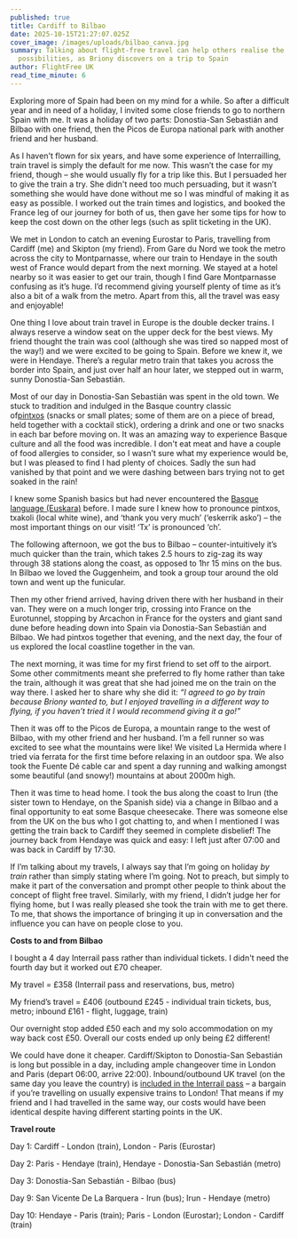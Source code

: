 ```yaml
---
published: true
title: Cardiff to Bilbao
date: 2025-10-15T21:27:07.025Z
cover_image: /images/uploads/bilbao_canva.jpg
summary: Talking about flight-free travel can help others realise the
  possibilities, as Briony discovers on a trip to Spain
author: FlightFree UK
read_time_minute: 6
---
```

Exploring more of Spain had been on my mind for a while. So after a difficult year and in need of a holiday, I invited some close friends to go to northern Spain with me. It was a holiday of two parts: Donostia-San Sebastián and Bilbao with one friend, then the Picos de Europa national park with another friend and her husband.



As I haven't flown for six years, and have some experience of Interrailling, train travel is simply the default for me now. This wasn’t the case for my friend, though – she would usually fly for a trip like this. But I persuaded her to give the train a try. She didn't need too much persuading, but it wasn’t something she would have done without me so I was mindful of making it as easy as possible. I worked out the train times and logistics, and booked the France leg of our journey for both of us, then gave her some tips for how to keep the cost down on the other legs (such as split ticketing in the UK).



We met in London to catch an evening Eurostar to Paris, travelling from Cardiff (me) and Skipton (my friend). From Gare du Nord we took the metro across the city to Montparnasse, where our train to Hendaye in the south west of France would depart from the next morning. We stayed at a hotel nearby so it was easier to get our train, though I find Gare Montparnasse confusing as it’s huge. I’d recommend giving yourself plenty of time as it’s also a bit of a walk from the metro. Apart from this, all the travel was easy and enjoyable! 



One thing I love about train travel in Europe is the double decker trains. I always reserve a window seat on the upper deck for the best views. My friend thought the train was cool (although she was tired so napped most of the way!) and we were excited to be going to Spain. Before we knew it, we were in Hendaye. There’s a regular metro train that takes you across the border into Spain, and just over half an hour later, we stepped out in warm, sunny Donostia-San Sebastián.



Most of our day in Donostia-San Sebastián was spent in the old town. We stuck to tradition and indulged in the Basque country classic of[pintxos](https://www.sansebastianturismoa.eus/en/eat/going-for-pintxos) (snacks or small plates; some of them are on a piece of bread, held together with a cocktail stick), ordering a drink and one or two snacks in each bar before moving on. It was an amazing way to experience Basque culture and all the food was incredible. I don't eat meat and have a couple of food allergies to consider, so I wasn’t sure what my experience would be, but I was pleased to find I had plenty of choices. Sadly the sun had vanished by that point and we were dashing between bars trying not to get soaked in the rain! 



I knew some Spanish basics but had never encountered the [Basque language (Euskara)](https://www.sansebastianturismoa.eus/images/ssturismo/pdf/hiztegi-txikia-euskara.pdf) before. I made sure I knew how to pronounce pintxos, txakoli (local white wine), and ‘thank you very much’ (‘eskerrik asko’) – the most important things on our visit! ‘Tx’ is pronounced ‘ch’.



The following afternoon, we got the bus to Bilbao – counter-intuitively it’s much quicker than the train, which takes 2.5 hours to zig-zag its way through 38 stations along the coast, as opposed to 1hr 15 mins on the bus. In Bilbao we loved the Guggenheim, and took a group tour around the old town and went up the funicular. 



Then my other friend arrived, having driven there with her husband in their van. They were on a much longer trip, crossing into France on the Eurotunnel, stopping by Arcachon in France for the oysters and giant sand dune before heading down into Spain via Donostia-San Sebastián and Bilbao. We had pintxos together that evening, and the next day, the four of us explored the local coastline together in the van. 



The next morning, it was time for my first friend to set off to the airport. Some other commitments meant she preferred to fly home rather than take the train, although it was great that she had joined me on the train on the way there. I asked her to share why she did it: *“I agreed to go by train because Briony wanted to, but I enjoyed travelling in a different way to flying, if you haven’t tried it I would recommend giving it a go!”*



Then it was off to the Picos de Europa, a mountain range to the west of Bilbao, with my other friend and her husband. I’m a fell runner so was excited to see what the mountains were like! We visited La Hermida where I tried via ferrata for the first time before relaxing in an outdoor spa. We also took the Fuente Dé cable car and spent a day running and walking amongst some beautiful (and snowy!) mountains at about 2000m high.



Then it was time to head home. I took the bus along the coast to Irun (the sister town to Hendaye, on the Spanish side) via a change in Bilbao and a final opportunity to eat some Basque cheesecake. There was someone else from the UK on the bus who I got chatting to, and when I mentioned I was getting the train back to Cardiff they seemed in complete disbelief! The journey back from Hendaye was quick and easy: I left just after 07:00 and was back in Cardiff by 17:30.



If I’m talking about my travels, I always say that I’m going on holiday *by train* rather than simply stating where I’m going. Not to preach, but simply to make it part of the conversation and prompt other people to think about the concept of flight free travel. Similarly, with my friend, I didn’t judge her for flying home, but I was really pleased she took the train with me to get there. To me, that shows the importance of bringing it up in conversation and the influence you can have on people close to you.



**Costs to and from Bilbao**

I bought a 4 day Interrail pass rather than individual tickets. I didn't need the fourth day but it worked out £70 cheaper. 



My travel = £358 (Interrail pass and reservations, bus, metro)

My friend’s travel = £406 (outbound £245 - individual train tickets, bus, metro; inbound £161 - flight, luggage, train)



Our overnight stop added £50 each and my solo accommodation on my way back cost £50. Overall our costs ended up only being £2 different!



We could have done it cheaper. Cardiff/Skipton to Donostia-San Sebastián is long but possible in a day, including ample changeover time in London and Paris (depart 06:00, arrive 22:00). Inbound/outbound UK travel (on the same day you leave the country) is [included in the Interrail pass](https://www.interrail.eu/en/interrail-passes/interrail-mobile-pass/mobile-pass-faq/how-can-I-travel-in-my-country-of-residence-with-a-global-pass) – a bargain if you’re travelling on usually expensive trains to London! That means if my friend and I had travelled in the same way, our costs would have been identical despite having different starting points in the UK. 



**Travel route**

Day 1: Cardiff - London (train), London - Paris (Eurostar)

Day 2: Paris - Hendaye (train), Hendaye - Donostia-San Sebastián (metro)

Day 3: Donostia-San Sebastián - Bilbao (bus)

Day 9: San Vicente De La Barquera - Irun (bus); Irun - Hendaye (metro)

Day 10: Hendaye - Paris (train); Paris - London (Eurostar); London - Cardiff (train)